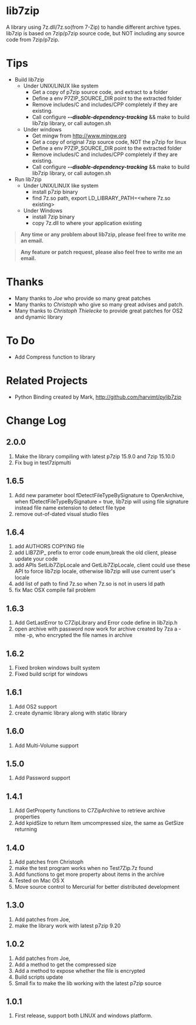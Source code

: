 # lib7zip
A library using 7z.dll/7z.so(from 7-Zip) to handle different archive types. lib7zip is based on 7zip/p7zip source code, but NOT including any source code from 7zip/p7zip.

Tips
====
* Build lib7zip
    * Under UNIX/LINUX like system
        * Get a copy of p7zip source code, and extract to a folder
        * Define a env P7ZIP_SOURCE_DIR point to the extracted folder
        * Remove includes/C and includes/CPP completely if they are existing.
        * Call configure *__--disable-dependency-tracking__* && make to build lib7zip library, or call autogen.sh
    * Under windows
        * Get mingw from http://www.mingw.org
        * Get a copy of original 7zip source code, NOT the p7zip for linux
        * Define a env P7ZIP_SOURCE_DIR point to the extracted folder
        * Remove includes/C and includes/CPP completely if they are existing.
        * Call configure *__--disable-dependency-tracking__* && make to build lib7zip library, or call autogen.sh
* Run lib7zip
    * Under UNIX/LINUX like system
        * install p7zip binary
        * find 7z.so path, export LD_LIBRARY_PATH=<where 7z.so existing>
    * Under Windows
        * install 7zip binary
        * copy 7z.dll to where your application existing

> __Any time or any problem about lib7zip, please feel free to write me an email.__

> __Any feature or patch request, please also feel free to write me an email.__

Thanks
====
* Many thanks to _Joe_ who provide so many great patches
* Many thanks to _Christoph_ who give so many great advises and patch.
* Many thanks to _Christoph Thielecke_ to provide great patches for OS2 and dynamic library

To Do
====
* Add Compress function to library

Related Projects
====
* Python Binding created by Mark, http://github.com/harvimt/pylib7zip

Change Log
====
2.0.0
----
1. Make the library compiling with latest p7zip 15.9.0 and 7zip 15.10.0
2. Fix bug in test7zipmulti

1.6.5
----
1. Add new parameter bool fDetectFileTypeBySignature to OpenArchive, when fDetectFileTypeBySignature = true, lib7zip will using file signature instead file name extension to detect file type
2. remove out-of-dated visual studio files

1.6.4
----
1. add AUTHORS COPYING file
2. add LIB7ZIP_ prefix to error code enum,break the old client, please update your code
3. add APIs SetLib7ZipLocale and GetLib7ZipLocale, client could use these API to force lib7zip locale, otherwise lib7zip will use current user's locale
4. add list of path to find 7z.so when 7z.so is not in users ld path
5. fix Mac OSX compile fail problem

1.6.3
----
1. Add GetLastError to C7ZipLibrary and Error code define in lib7zip.h
2. open archive with password now work for archive created by 7za a -mhe -p, who encrypted the file names in archive

1.6.2
----
1. Fixed broken windows built system
2. Fixed build script for windows

1.6.1
----
1. Add OS2 support
2. create dynamic library along with static library

1.6.0
----
1. Add Multi-Volume support

1.5.0
----
1. Add Password support

1.4.1
----
1. Add GetProperty functions to C7ZipArchive to retrieve archive properties
2. Add kpidSize to return Item umcompressed size, the same as GetSize returning

1.4.0
----
1. Add patches from Christoph
2. make the test program works when no Test7Zip.7z found
3. Add functions to get more property about items in the archive
4. Tested on Mac OS X
5. Move source control to Mercurial for better distributed development

1.3.0
----
1. Add patches from Joe,
2. make the library work with latest p7zip 9.20

1.0.2
----
1. Add patches from Joe,
2. Add a method to get the compressed size
3. Add a method to expose whether the file is encrypted
4. Build scripts update
5. Small fix to make the lib working with the latest p7zip source

1.0.1
----
1. First release, support both LINUX and windows platform.
